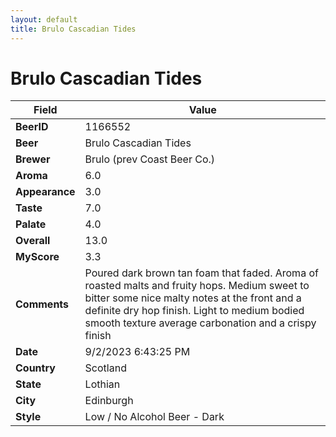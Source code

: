 ```yaml
---
layout: default
title: Brulo Cascadian Tides
---
```


# Brulo Cascadian Tides

| Field         | Value     |
|---------------|-----------|
| **BeerID** | 1166552 |
| **Beer** | Brulo Cascadian Tides |
| **Brewer** | Brulo (prev Coast Beer Co.) |
| **Aroma** | 6.0 |
| **Appearance** | 3.0 |
| **Taste** | 7.0 |
| **Palate** | 4.0 |
| **Overall** | 13.0 |
| **MyScore** | 3.3 |
| **Comments** | Poured dark brown tan foam that faded. Aroma of roasted malts and fruity hops. Medium sweet to bitter some nice malty notes at the front and a definite dry hop finish. Light to medium bodied smooth texture average carbonation and a crispy finish  |
| **Date** | 9/2/2023 6:43:25 PM |
| **Country** | Scotland |
| **State** | Lothian |
| **City** | Edinburgh |
| **Style** | Low / No Alcohol Beer - Dark |
